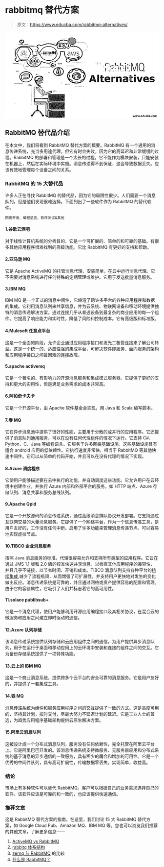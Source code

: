 # rabbitmq 替代方案

> 原文：<https://www.educba.com/rabbitmq-alternatives/>

![rabbitmq alternatives](img/a5c9816380f9e2756762a992853b1f15.png)



## RabbitMQ 替代品介绍

在本文中，我们将看到 RabbitMQ 替代方案的概要。RabbitMQ 有一个通用的消息传递系统，充当多用途代理。但它有时会失败，因为它的高延迟和非常缓慢的过程。RabbitMQ 的部署和管理是一个太长的过程。它不能作为模块安装，只能安装在机器上，然后在实际环境中实施。消息传递得不到保证，这会导致数据丢失。应该有效地管理每个设备之间的关系。

### RabbitMQ 的 15 大替代品

许多人正在寻找 RabbitMQ 的替代品，因为它的局限性很少。人们需要一个消息队列，但是他们发现很难选择。下面列出了一些软件作为 RabbitMQ 的替代软件。

<small>网页开发、编程语言、软件测试&其他</small>

#### 1.谷歌云酒吧

对于线性计算机系统的分析目的，它是一个可扩展的、简单的和可靠的基础。有很多其他应用程序很难找到的高级功能。它比 RabbitMQ 有更好的支持和帮助。

#### 2.亚马逊 MQ

它是 Apache ActiveMQ 的托管消息代理，安装简单，在云中运行消息代理。它不需要对消息系统进行任何特殊的定期管理或维护。它用于发送批量消息服务。

#### 3.IBM MQ

IBM MQ 是一个正式的消息中间件，它缩短了跨许多平台的各种应用程序和数据的集成。它利用消息队列来共享信息，并为云系统、物联网设备和移动环境提供独特的消息传递解决方案。通过连接几乎从普通设备到最复杂的商业应用的每一个组件。它提高了响应能力和实时性，降低了风险和控制成本。它有高级版和标准版。

#### 4.Mulesoft 任意点平台

这是一个全面的阶段，允许企业通过应用程序接口和发光二极管连接来了解公司转型。这是一个统一的、适应性强的集成平台，可解决软件即服务、面向服务的架构和应用程序接口之间最困难的连接故障。

#### 5.apache activemq

它是一个著名的、有影响力的开源消息服务和集成模式服务器。它提供了更好的支持和更大的实用性，但是满足业务需求的成本非常高。

#### 6.阿帕奇卡夫卡

它是一个开源平台，由 Apache 软件基金会实现，用 Java 和 Scala 编写脚本。

#### 7.零 MQ

它在异步消息池中提供了很好的性能，主要用于分散的或并行的应用程序。它还提供了消息队列通用服务，可以在没有任何代理组件的情况下运行。它支持 C#、Python、C、Java 等编程语言。它服务于许多网络基础设施，这些基础设施具有适合 android 应用的低依赖性。它执行速度非常快，相当于 RabbitMQ 等其他快速中间件。它可以从简单的代码开始，并且可以在没有代理的情况下实现。

#### 8.Azure 调度程序

它使用户能够描述要在云中执行的功能，并自动调度这些功能。它允许用户在云环境中创建作业，并执行 Azure 内部和外部平台的服务，如 HTTP 端点、Azure 存储队列、消息共享和服务总线队列。

#### 9.Apache Qpid

它是一个开放源码的消息传递系统，通过高级消息排队协议开发部署。它支持通过互联网交易的大量消息服务。它提供了一个网络平台，作为一个信息传递工具，是用户友好的，工作没有任何中断。启用了许多功能来管理消息传递节点。可以容易地实现虚拟节点。

#### 10.TIBCO 企业消息服务

按照 Java 消息服务的标准，代理很容易允许和支持所有类型的应用程序。它旨在通过 JMS 1.1 版和 2.0 版的校准快速共享消息，以检查其他应用程序的兼容性，并且几乎不链接，以节省时间、开销和成本。TIBCO 消息队列支持各种平台的[持续集成](https://www.educba.com/continuous-integration-in-devops/),减少了流程瓶颈，从而增强了可扩展性，并支持用户更快地对发生的变化做出反应。消息传递系统是可靠的，并且通过网络或资产提供容易的配置和管理。由于它的容错属性，它吸引了人们并标志着它的高可用性。

#### 11.solace publibsub+

它是一个消息代理，使用户能够利用开源应用编程接口及其相关协议，在混合云的微服务和应用之间建立即时驱动的通信。

#### 12.Azure 队列存储

该消息传递系统提供队列存储和云应用组件之间的通信，为用户提供异步消息队列，用于在运行于桌面和移动应用上的云环境中安装和连接的组件之间的交互。它为备份存储系统提供了一项特殊功能。

#### 13.云上的 IBM MQ

这是一个商业消息系统，提供跨多个云平台的安全可靠的消息服务。它是用户友好的，并提供了一套集成工具。

#### 14.铁 MQ

消息传递系统为组件和服务应用程序之间的交互提供了一致的方式。这是高度可用的，坚持其计划，按时交付，尽最大努力不延迟计划的延迟。它是工业人士的首选，为趋势应用程序基础架构提供云原生解决方案。

#### 15.阿里云消息队列

这被设计成一个分布式消息队列，服务没有任何依赖性，完全托管在阿里云平台上。它是阿里巴巴开发的。该消息传递系统支持微服务、无服务器应用和分布式系统的基于消息的异步通信的一致服务，具有稀少的耦合和增加的可用性。它是一个优秀的中间件队列，具有高可扩展性，传输数据零丢失。实现简单，收益高。

### 结论

市场上有多种软件可以替代 RabbitMQ。客户可以根据自己的业务需求选择自己的软件。该软件应该是可靠的和一致的，也应该提供快速通信。

### 推荐文章

这是 RabbitMQ 替代方案的指南。在这里，我们讨论 15 大 RabbitMQ 替代方案，如 Google Cloud Pub、Amazon MQ、IBM MQ 等。您也可以浏览我们推荐的其他文章，了解更多信息——

1.  [ActiveMQ vs RabbitMQ](https://www.educba.com/activemq-vs-rabbitmq/)
2.  [rabbitq 体系结构](https://www.educba.com/rabbitmq-architecture/)
3.  [zernq 与 RabbitMQ](https://www.educba.com/zeromq-vs-rabbitmq/) 的比较
4.  [什么是 RabbitMQ？](https://www.educba.com/what-is-rabbitmq/)





